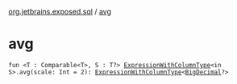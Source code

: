 [org.jetbrains.exposed.sql](index.md) / [avg](.)

# avg

`fun <T : Comparable<T>, S : T?> `[`ExpressionWithColumnType`](-expression-with-column-type/index.md)`<in S>.avg(scale: Int = 2): `[`ExpressionWithColumnType`](-expression-with-column-type/index.md)`<`[`BigDecimal`](http://docs.oracle.com/javase/6/docs/api/java/math/BigDecimal.html)`?>`